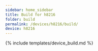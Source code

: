 ```yaml
---
sidebar: home_sidebar
title: Build for h8216
folder: build
permalink: /devices/h8216/build/
device: h8216
---
```

{% include templates/device_build.md %}
